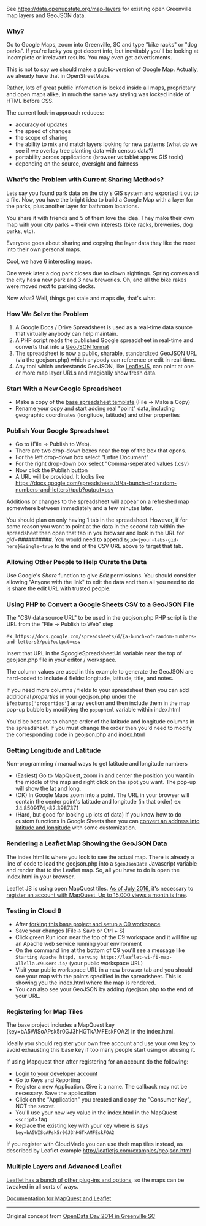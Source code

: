 See https://data.openupstate.org/map-layers for existing open Greenville map layers and GeoJSON data.

### Why?
Go to Google Maps, zoom into Greenville, SC and type "bike racks" or "dog parks". If you're lucky you get decent info, but inevitably you'll be looking at incomplete or irrelavant results. You may even get advertisments.

This is not to say we should make a public-version of Google Map. Actually, we already have that in OpenStreetMaps.

Rather, lots of great public infomation is locked inside all maps, proprietary and open maps alike, in much the same way styling was locked inside of HTML before CSS.

The current lock-in approach reduces:
* accuracy of updates
* the speed of changes
* the scope of sharing
* the ability to mix and match layers looking for new patterns (what do we see if we overlay tree planting data with census data?)
* portability across applications (browser vs tablet app vs GIS tools)
* depending on the source, oversight and fairness


### What's the Problem with Current Sharing Methods?
Lets say you found park data on the city's GIS system and exported it out to a file. Now, you have the bright idea to build a Google Map with a layer for the parks, plus another layer for bathroom locations.

You share it with friends and 5 of them love the idea. They make their own map with your city parks + their own interests (bike racks, breweries, dog parks, etc).

Everyone goes about sharing and copying the layer data they like the most into their own personal maps.

Cool, we have 6 interesting maps.

One week later a dog park closes due to clown sightings. Spring comes and the city has a new park and 3 new breweries.  Oh, and all the bike rakes were moved next to parking decks.

Now what?  Well, things get stale and maps die, that's what.


### How We Solve the Problem
1. A Google Docs / Drive Spreadsheet is used as a real-time data source that virtually anybody can help maintain.
2. A PHP script reads the published Google spreadsheet in real-time and converts that into a [GeoJSON format](http://geojson.org/geojson-spec.html)
3. The spreadsheet is now a public, sharable, standardized GeoJSON URL (via the geojson.php) which anybody can reference or edit in real-time.
4. Any tool which understands GeoJSON, like [LeafletJS](http://leafletjs.com/), can point at one or more map layer URLs and magically show fresh data.


### Start With a New Google Spreadsheet
* Make a copy of the [base spreadsheet template](https://docs.google.com/spreadsheets/d/10eNXFh6mzFtii7B2PW90jmHtrQLJlRCrf3kkHU0HIH8/edit?usp=sharing) (File -> Make a Copy)
* Rename your copy and start adding real "point" data, including geographic coordinates (longitude, latitude) and other properties

### Publish Your Google Spreadsheet
* Go to (File -> Publish to Web).
* There are two drop-down boxes near the top of the box that opens.
* For the left drop-down box select "Entire Document"
* For the right drop-down box select "Comma-seperated values (.csv)
* Now click the Publish button
* A URL will be provided. It looks like https://docs.google.com/spreadsheets/d/{a-bunch-of-random-numbers-and-letters}/pub?output=csv

Additions or changes to the spreadsheet will appear on a refreshed map somewhere between immediately and a few minutes later.

You should plan on only having 1 tab in the spreadsheet. However, if for some reason you want to point at the data in the second tab within the spreadsheet then open that tab in you browser and look in the URL for *gid=##########*. You would need to append ``&gid={your-tabs-gid-here}&single=true`` to the end of the CSV URL above to target that tab.

### Allowing Other People to Help Curate the Data

Use Google's *Share* function to give *Edit* permissions. You should consider allowing "Anyone with the link" to edit the data and then all you need to do is share the edit URL with trusted people.

### Using PHP to Convert a Google Sheets CSV to a GeoJSON File
The "CSV data source URL" to be used in the geojson.php PHP script is the URL from the "File -> Publish to Web" step

ex. ``https://docs.google.com/spreadsheets/d/{a-bunch-of-random-numbers-and-letters}/pub?output=csv``

Insert that URL in the $googleSpreadsheetUrl variable near the top of geojson.php file in your editor / workspace.

The column values are used in this example to generate the GeoJSON are hard-coded to include 4 fields: longitude, latitude, title, and notes.

If you need more columns / fields to your spreadsheet then you can add additional *properties* in your geojson.php under the ``$features['properties']`` array section and then include them in the map pop-up bubble by modifying the ``popuphtml`` variable within index.html 

You'd be best not to change order of the latitude and longitude columns in the spreadsheet.  If you must change the order then you'd need to modify the corresponding code in geojson.php and index.html

### Getting Longitude and Latitude

Non-programming / manual ways to get latitude and longitude numbers
* (Easiest) Go to MapQuest, zoom in and center the position you want in the middle of the map and right click on the spot you want. The pop-up will show the lat and long.
* (OK) In Google Maps zoom into a point. The URL in your browser will contain the center point's latitude and longitude (in that order) ex: 34.8509174,-82.3987371
* (Hard, but good for looking up lots of data) If you know how to do custom functions in Google Sheets then you can [convert an address into latitude and longitude](https://ctrlq.org/code/19992-google-maps-functions-for-google-script) with some customization.

### Rendering a Leaflet Map Showing the GeoJSON Data
The index.html is where you look to see the actual map. There is already a line of code to load the geojson.php into a ``$geoJsonData`` Javascript variable and render that to the Leaflet map. So, all you have to do is open the index.html in your browser.

Leaflet JS is using open MapQuest tiles. [As of July 2016](http://devblog.mapquest.com/2016/06/15/modernization-of-mapquest-results-in-changes-to-open-tile-access/),
it's necessary to [register an account with MapQuest. Up to 15,000 views a month is free](https://developer.mapquest.com/plans).

### Testing in Cloud 9
* After [forking this base project and setup a C9 workspace](https://github.com/codeforgreenville/leaflet-google-sheets-template/blob/master/SC-CODES-README.md)
* Save your changes (File-> Save or Ctrl + S)
* Click green Run icon near the top of the C9 workspace and it will fire up an Apache web service running your environment
* On the command line at the bottom of C9 you'll see a message like ``Starting Apache httpd, serving https://leaflet-wi-fi-map-allella.c9users.io/`` (your public workspace URL)
* Visit your public workspace URL in a new browser tab and you should see your map with the points specified in the spreadsheet. This is showing you the index.html where the map is rendered.
* You can also see your GeoJSON by adding /geojson.php to the end of your URL.

### Registering for Map Tiles

The base project includes a MapQuest key (key=bA5WISoAPsk5r0GJ3hHGTkAMFEskFOA2) in the index.html.

Ideally you should register your own free account and use your own key to avoid exhausting this base key if too many people start using or abusing it.

If using Mapquest then after registering for an account do the following:
* [Login to your developer account](https://developer.mapquest.com/user/login)
* Go to Keys and Reporting
* Register a new Application. Give it a name. The callback may not be necessary. Save the application
* Click on the "Application" you created and copy the "Consumer Key", NOT the secret.
* You'll use your new key value in the index.html in the MapQuest ``<script>`` tag
* Replace the existing key with your key where is says ``key=bA5WISoAPsk5r0GJ3hHGTkAMFEskFOA2``


If you register with CloudMade you can use their map tiles instead, as described by Leaflet 
example http://leafletjs.com/examples/geojson.html

### Multiple Layers and Advanced Leaflet
[Leaflet has a bunch of other plug-ins and options](http://leafletjs.com/reference-1.0.0.html), so the maps can be tweaked in all sorts of ways.

[Documentation for MapQuest and Leaflet](https://developer.mapquest.com/documentation/leaflet-plugins/maps/)

----
Original concept from [OpenData Day 2014 in Greenville SC](https://github.com/OpenUpstate/OpenDataDay2014)
